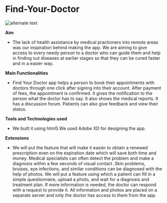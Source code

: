 # Find-Your-Doctor
![alternate text]("https://user-images.githubusercontent.com/73349138/102014800-de9d7700-3d7d-11eb-96d2-8096fd35d398.PNG")

**Aim**

- The lack of health assistance by medical practioners into remote areas was our inspiration behind making the app. We are aiming to give access to every needy person to a doctor who can guide them and help in finding out diseases at earlier stages so that they can be cured faster and in a easier way.

**Main Functionalities**

- Find Your Doctor app helps a person to book their appointments with doctors through one click after signing into their account. After payment of fees, the appointment is confirmed. It gives the notification to the person what the doctor has to say. It also shows the medical reports. It has a discussion forum. Patients can also give feedback and view their status.


**Tools and Technologies used**

- We built it using html5.We used Adobe XD for designing the app.

**Extensions**

- We will put the feature that will make it easier to obtain a renewed prescription even on the expiration date which will save both time and money. Medical specialists can often detect the problem and make a diagnosis within a few seconds of visual contact .Skin problems, bruises, eye infections, and similar conditions can be diagnosed with the help of photos. We will put a feature using which a  patient can fill in a simple questionnaire, upload a photo, and wait for a diagnosis and treatment plan. If more information is needed, the doctor can respond with a request to provide it. All information and photos are placed on a separate server and only the doctor has access to them from the app.




